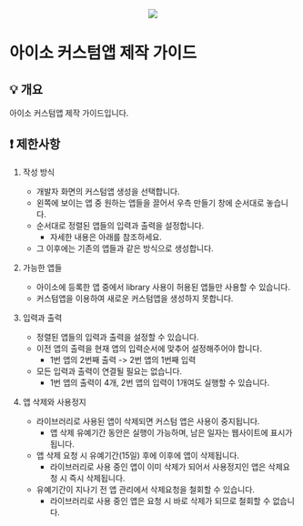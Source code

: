 <p align="center">
  <a href="https://aiso.ai/dev/createApp/customApp/customAppCreate/?type=custom">
    <img src="https://user-images.githubusercontent.com/38392519/161871074-38b5cf3e-8a5b-436f-9f10-c6c3943e877c.png" />
  </a>
</p>

# 아이소 커스텀앱 제작 가이드

## 💡 개요
아이소 커스텀앱 제작 가이드입니다.

## ❗ 제한사항
1. 작성 방식
    - 개발자 화면의 커스텀앱 생성을 선택합니다.
    - 왼쪽에 보이는 앱 중 원하는 앱들을 끌어서 우측 만들기 창에 순서대로 놓습니다.
    - 순서대로 정렬된 앱들의 입력과 출력을 설정합니다.
        * 자세한 내용은 아래를 참조하세요.
    - 그 이후에는 기존의 앱들과 같은 방식으로 생성합니다.

2. 가능한 앱들
    - 아이소에 등록한 앱 중에서 library 사용이 허용된 앱들만 사용할 수 있습니다.
    - 커스텀앱을 이용하여 새로운 커스텀앱을 생성하지 못합니다.

3. 입력과 출력
    - 정렬된 앱들의 입력과 출력을 설정할 수 있습니다.
    - 이전 앱의 출력을 현재 앱의 입력순서에 맞추어 설정해주어야 합니다.
        * 1번 앱의 2번째 출력 -> 2번 앱의 1번째 입력
    - 모든 입력과 출력이 연결될 필요는 없습니다.
        * 1번 앱의 출력이 4개, 2번 앱의 입력이 1개여도 실행할 수 있습니다.

4. 앱 삭제와 사용정지
    - 라이브러리로 사용된 앱이 삭제되면 커스텀 앱은 사용이 중지됩니다.
        * 앱 삭제 유예기간 동안은 실행이 가능하며, 남은 일자는 웹사이트에 표시가 됩니다.
    - 앱 삭제 요청 시 유예기간(15일) 후에 이후에 앱이 삭제됩니다.
        * 라이브러리로 사용 중인 앱이 이미 삭제가 되어서 사용정지인 앱은 삭제요청 시 즉시 삭제됩니다.
    - 유예기간이 지나기 전 앱 관리에서 삭제요청을 철회할 수 있습니다.
        * 라이브러리로 사용 중인 앱은 요청 시 바로 삭제가 되므로 철회할 수 없습니다.

